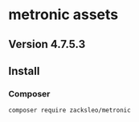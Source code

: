 # metronic assets 

## Version 4.7.5.3

## Install

### Composer 

`composer require zacksleo/metronic`
